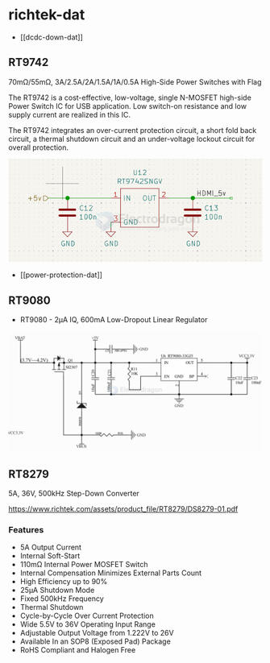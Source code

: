 
# richtek-dat

- [[dcdc-down-dat]]

## RT9742

70mΩ/55mΩ, 3A/2.5A/2A/1.5A/1A/0.5A High-Side Power Switches with Flag

The RT9742 is a cost-effective, low-voltage, single N-MOSFET high-side Power Switch IC for USB application. Low switch-on resistance and low supply current are realized in this IC.

The RT9742 integrates an over-current protection circuit, a short fold back circuit, a thermal shutdown circuit and an under-voltage lockout circuit for overall protection.

![](2025-09-04-19-02-55.png)

- [[power-protection-dat]]




## RT9080 

- RT9080 - 2μA IQ, 600mA Low-Dropout Linear Regulator

![](2024-12-26-15-23-57.png)


## RT8279 

5A, 36V, 500kHz Step-Down Converter

https://www.richtek.com/assets/product_file/RT8279/DS8279-01.pdf

### Features

-  5A Output Current
-  Internal Soft-Start
-  110mΩ Internal Power MOSFET Switch
-  Internal Compensation Minimizes External Parts Count
-  High Efficiency up to 90%
-  25μA Shutdown Mode
-  Fixed 500kHz Frequency
-  Thermal Shutdown
-  Cycle-by-Cycle Over Current Protection
-  Wide 5.5V to 36V Operating Input Range
-  Adjustable Output Voltage from 1.222V to 26V
-  Available In an SOP8 (Exposed Pad) Package
-  RoHS Compliant and Halogen Free






